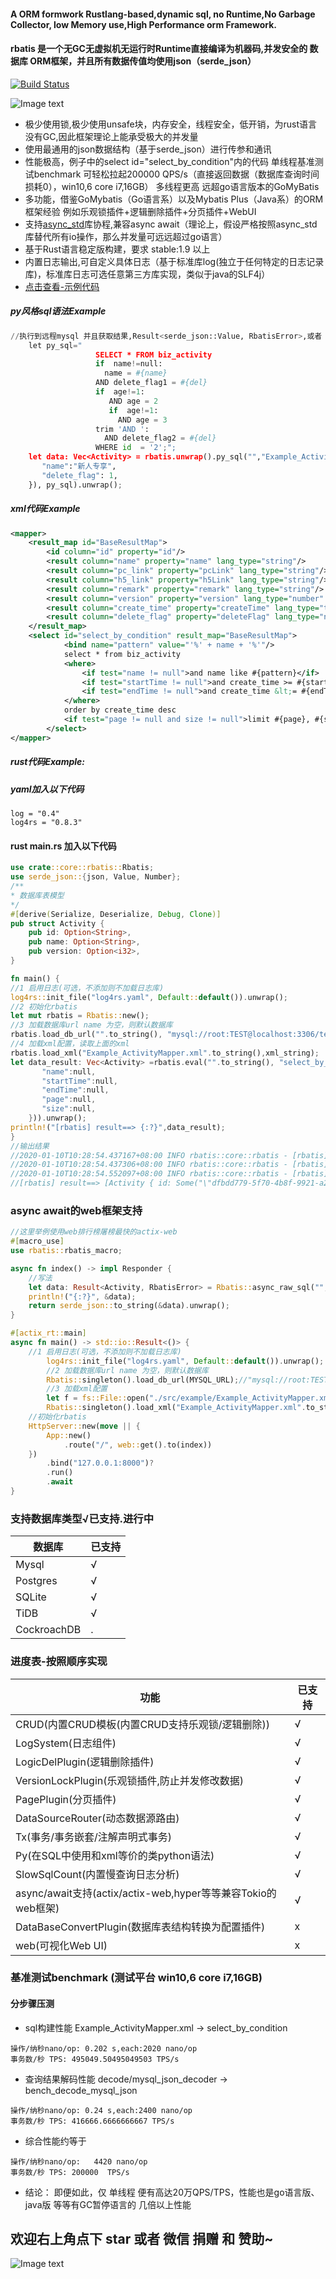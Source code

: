 
#### A ORM formwork Rustlang-based,dynamic sql, no Runtime,No Garbage Collector, low Memory use,High Performance orm Framework.
#### rbatis 是一个无GC无虚拟机无运行时Runtime直接编译为机器码,并发安全的  数据库 ORM框架，并且所有数据传值均使用json（serde_json）
[![Build Status](https://travis-ci.org/zhuxiujia/rbatis.svg?branch=master)](https://travis-ci.org/zhuxiujia/rbatis)

![Image text](logo.png)

* 极少使用锁,极少使用unsafe块，内存安全，线程安全，低开销，为rust语言没有GC,因此框架理论上能承受极大的并发量
* 使用最通用的json数据结构（基于serde_json）进行传参和通讯
* 性能极高，例子中的select id="select_by_condition"内的代码 单线程基准测试benchmark 可轻松拉起200000 QPS/s（直接返回数据（数据库查询时间损耗0），win10,6 core i7,16GB）  多线程更高 远超go语言版本的GoMyBatis
* 多功能，借鉴GoMybatis（Go语言系）以及Mybatis Plus（Java系）的ORM框架经验 例如乐观锁插件+逻辑删除插件+分页插件+WebUI
* 支持[async_std](https://github.com/async-rs/async-std)库协程,兼容async await（理论上，假设严格按照async_std库替代所有io操作，那么并发量可远远超过go语言）
* 基于Rust语言稳定版构建，要求 stable:1.9 以上
* 内置日志输出,可自定义具体日志（基于标准库log(独立于任何特定的日志记录库)，标准库日志可选任意第三方库实现，类似于java的SLF4j）
* [点击查看-示例代码](https://github.com/rbatis/rbatis/blob/master/src/example/example_test.rs)

##### py风格sql语法Example
``` python
//执行到远程mysql 并且获取结果,Result<serde_json::Value, RbatisError>,或者 Result<String, RbatisError> 等任意类型
    let py_sql="
                   SELECT * FROM biz_activity
                   if  name!=null:
                     name = #{name}
                   AND delete_flag1 = #{del}
                   if  age!=1:
                      AND age = 2
                      if  age!=1:
                        AND age = 3
                   trim 'AND ':
                     AND delete_flag2 = #{del}
                   WHERE id  = '2';";
    let data: Vec<Activity> = rbatis.unwrap().py_sql("","Example_ActivityMapper.xml", &mut json!({
       "name":"新人专享",
       "delete_flag": 1,
    }), py_sql).unwrap();
```


##### xml代码Example
``` xml
<mapper>
    <result_map id="BaseResultMap">
        <id column="id" property="id"/>
        <result column="name" property="name" lang_type="string"/>
        <result column="pc_link" property="pcLink" lang_type="string"/>
        <result column="h5_link" property="h5Link" lang_type="string"/>
        <result column="remark" property="remark" lang_type="string"/>
        <result column="version" property="version" lang_type="number" version_enable="true"/>
        <result column="create_time" property="createTime" lang_type="time"/>
        <result column="delete_flag" property="deleteFlag" lang_type="number" logic_enable="true" logic_undelete="1" logic_deleted="0"/>
    </result_map>
    <select id="select_by_condition" result_map="BaseResultMap">
            <bind name="pattern" value="'%' + name + '%'"/>
            select * from biz_activity
            <where>
                <if test="name != null">and name like #{pattern}</if>
                <if test="startTime != null">and create_time >= #{startTime}</if>
                <if test="endTime != null">and create_time &lt;= #{endTime}</if>
            </where>
            order by create_time desc
            <if test="page != null and size != null">limit #{page}, #{size}</if>
        </select>
</mapper>
``` 
##### rust代码Example:
##### yaml加入以下代码
```$xslt
log = "0.4"
log4rs = "0.8.3"
```
#### rust main.rs 加入以下代码
``` rust
use crate::core::rbatis::Rbatis;
use serde_json::{json, Value, Number};
/**
* 数据库表模型
*/
#[derive(Serialize, Deserialize, Debug, Clone)]
pub struct Activity {
    pub id: Option<String>,
    pub name: Option<String>,
    pub version: Option<i32>,
}

fn main() {
//1 启用日志(可选，不添加则不加载日志库)
log4rs::init_file("log4rs.yaml", Default::default()).unwrap();
//2 初始化rbatis
let mut rbatis = Rbatis::new();
//3 加载数据库url name 为空，则默认数据库
rbatis.load_db_url("".to_string(), "mysql://root:TEST@localhost:3306/test");
//4 加载xml配置，读取上面的xml
rbatis.load_xml("Example_ActivityMapper.xml".to_string(),xml_string);
let data_result: Vec<Activity> =rbatis.eval("".to_string(), "select_by_condition", &mut json!({
       "name":null,
       "startTime":null,
       "endTime":null,
       "page":null,
       "size":null,
    })).unwrap();
println!("[rbatis] result==> {:?}",data_result);
}
//输出结果
//2020-01-10T10:28:54.437167+08:00 INFO rbatis::core::rbatis - [rbatis] Query ==>  Example_ActivityMapper.xml.select_by_condition: select * from biz_activity  order by create_time desc
//2020-01-10T10:28:54.437306+08:00 INFO rbatis::core::rbatis - [rbatis][args] ==>  Example_ActivityMapper.xml.select_by_condition: 
//2020-01-10T10:28:54.552097+08:00 INFO rbatis::core::rbatis - [rbatis] ReturnRows <== 2
//[rbatis] result==> [Activity { id: Some("\"dfbdd779-5f70-4b8f-9921-a235a9c75b69\""), name: Some("\"新人专享\""), version: Some(6) }, Activity { id: Some("\"dfbdd779-5f70-4b8f-9921-c235a9c75b69\""), name: Some("\"新人专享\""), version: Some(6) }]
```
### async await的web框架支持
``` rust
//这里举例使用web排行榜屠榜最快的actix-web
#[macro_use]
use rbatis::rbatis_macro;

async fn index() -> impl Responder {
    //写法
    let data: Result<Activity, RbatisError> = Rbatis::async_raw_sql("", "select * from biz_activity where id  = '2';").await;
    println!("{:?}", &data);
    return serde_json::to_string(&data).unwrap();
}

#[actix_rt::main]
async fn main() -> std::io::Result<()> {
    //1 启用日志(可选，不添加则不加载日志库)
        log4rs::init_file("log4rs.yaml", Default::default()).unwrap();
        //2 加载数据库url name 为空，则默认数据库
        Rbatis::singleton().load_db_url(MYSQL_URL);//"mysql://root:TEST@localhost:3306/test"
        //3 加载xml配置
        let f = fs::File::open("./src/example/Example_ActivityMapper.xml");
        Rbatis::singleton().load_xml("Example_ActivityMapper.xml".to_string(), fs::read_to_string("./src/example/Example_ActivityMapper.xml").unwrap());//加载xml数据
    //初始化rbatis
    HttpServer::new(move || {
        App::new()
            .route("/", web::get().to(index))
    })
        .bind("127.0.0.1:8000")?
        .run()
        .await
}
```


### 支持数据库类型√已支持.进行中
| 数据库    | 已支持 |
| ------ | ------ |
| Mysql            | √     |   
| Postgres         | √     |  
| SQLite           | √     |  
| TiDB             | √     |
| CockroachDB      | .     |

### 进度表-按照顺序实现
| 功能    | 已支持 |
| ------ | ------ |
| CRUD(内置CRUD模板(内置CRUD支持乐观锁/逻辑删除))               | √     |
| LogSystem(日志组件)                                          | √     | 
| LogicDelPlugin(逻辑删除插件)                                 | √     |
| VersionLockPlugin(乐观锁插件,防止并发修改数据)                | √     |
| PagePlugin(分页插件)                                         | √     |
| DataSourceRouter(动态数据源路由)                             | √     |  
| Tx(事务/事务嵌套/注解声明式事务)                              | √     |   
| Py(在SQL中使用和xml等价的类python语法)                        | √     | 
| SlowSqlCount(内置慢查询日志分析)                              | √     | 
| async/await支持(actix/actix-web,hyper等等兼容Tokio的web框架)  | √     | 
| DataBaseConvertPlugin(数据库表结构转换为配置插件)             | x     | 
| web(可视化Web UI)                                            | x     |  


### 基准测试benchmark (测试平台 win10,6 core i7,16GB)
#### 分步骤压测

* sql构建性能  Example_ActivityMapper.xml -> select_by_condition
``` 
操作/纳秒nano/op: 0.202 s,each:2020 nano/op
事务数/秒 TPS: 495049.50495049503 TPS/s
``` 

* 查询结果解码性能 decode/mysql_json_decoder  ->  bench_decode_mysql_json
``` 
操作/纳秒nano/op: 0.24 s,each:2400 nano/op
事务数/秒 TPS: 416666.6666666667 TPS/s
``` 

* 综合性能约等于
``` 
操作/纳秒nano/op:   4420 nano/op 
事务数/秒 TPS: 200000  TPS/s
``` 

* 结论： 即便如此，仅 单线程 便有高达20万QPS/TPS，性能也是go语言版、java版 等等有GC暂停语言的 几倍以上性能

         
## 欢迎右上角点下 star 或者 微信 捐赠 和 赞助~
![Image text](https://zhuxiujia.github.io/gomybatis.io/assets/wx_account.jpg)
